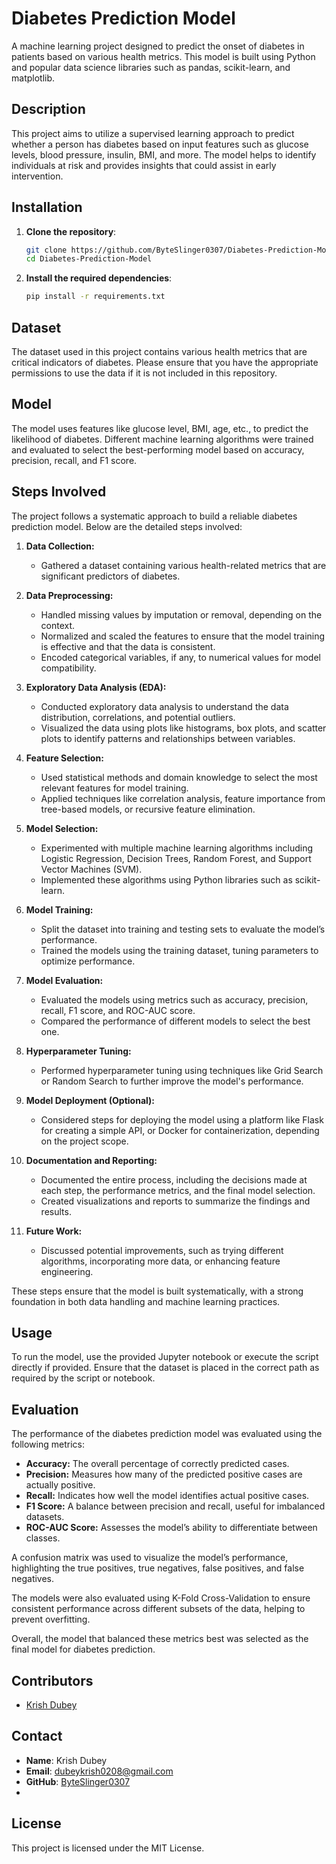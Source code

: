 # Diabetes Prediction Model

A machine learning project designed to predict the onset of diabetes in patients based on various health metrics. This model is built using Python and popular data science libraries such as pandas, scikit-learn, and matplotlib.

## Description

This project aims to utilize a supervised learning approach to predict whether a person has diabetes based on input features such as glucose levels, blood pressure, insulin, BMI, and more. The model helps to identify individuals at risk and provides insights that could assist in early intervention.

## Installation

1. **Clone the repository**:
    ```bash
    git clone https://github.com/ByteSlinger0307/Diabetes-Prediction-Model.git
    cd Diabetes-Prediction-Model
    ```

2. **Install the required dependencies**:
    ```bash
    pip install -r requirements.txt
    ```

## Dataset
The dataset used in this project contains various health metrics that are critical indicators of diabetes. Please ensure that you have the appropriate permissions to use the data if it is not included in this repository.

## Model
The model uses features like glucose level, BMI, age, etc., to predict the likelihood of diabetes. Different machine learning algorithms were trained and evaluated to select the best-performing model based on accuracy, precision, recall, and F1 score.

## Steps Involved

The project follows a systematic approach to build a reliable diabetes prediction model. Below are the detailed steps involved:

1. **Data Collection:**
   - Gathered a dataset containing various health-related metrics that are significant predictors of diabetes.

2. **Data Preprocessing:**
   - Handled missing values by imputation or removal, depending on the context.
   - Normalized and scaled the features to ensure that the model training is effective and that the data is consistent.
   - Encoded categorical variables, if any, to numerical values for model compatibility.

3. **Exploratory Data Analysis (EDA):**
   - Conducted exploratory data analysis to understand the data distribution, correlations, and potential outliers.
   - Visualized the data using plots like histograms, box plots, and scatter plots to identify patterns and relationships between variables.

4. **Feature Selection:**
   - Used statistical methods and domain knowledge to select the most relevant features for model training.
   - Applied techniques like correlation analysis, feature importance from tree-based models, or recursive feature elimination.

5. **Model Selection:**
   - Experimented with multiple machine learning algorithms including Logistic Regression, Decision Trees, Random Forest, and Support Vector Machines (SVM).
   - Implemented these algorithms using Python libraries such as scikit-learn.

6. **Model Training:**
   - Split the dataset into training and testing sets to evaluate the model’s performance.
   - Trained the models using the training dataset, tuning parameters to optimize performance.

7. **Model Evaluation:**
   - Evaluated the models using metrics such as accuracy, precision, recall, F1 score, and ROC-AUC score.
   - Compared the performance of different models to select the best one.

8. **Hyperparameter Tuning:**
   - Performed hyperparameter tuning using techniques like Grid Search or Random Search to further improve the model's performance.

9. **Model Deployment (Optional):**
   - Considered steps for deploying the model using a platform like Flask for creating a simple API, or Docker for containerization, depending on the project scope.

10. **Documentation and Reporting:**
    - Documented the entire process, including the decisions made at each step, the performance metrics, and the final model selection.
    - Created visualizations and reports to summarize the findings and results.

11. **Future Work:**
    - Discussed potential improvements, such as trying different algorithms, incorporating more data, or enhancing feature engineering.

These steps ensure that the model is built systematically, with a strong foundation in both data handling and machine learning practices.

## Usage
To run the model, use the provided Jupyter notebook or execute the script directly if provided. Ensure that the dataset is placed in the correct path as required by the script or notebook.

## Evaluation

The performance of the diabetes prediction model was evaluated using the following metrics:

- **Accuracy:** The overall percentage of correctly predicted cases.
- **Precision:** Measures how many of the predicted positive cases are actually positive.
- **Recall:** Indicates how well the model identifies actual positive cases.
- **F1 Score:** A balance between precision and recall, useful for imbalanced datasets.
- **ROC-AUC Score:** Assesses the model’s ability to differentiate between classes.

A confusion matrix was used to visualize the model’s performance, highlighting the true positives, true negatives, false positives, and false negatives. 

The models were also evaluated using K-Fold Cross-Validation to ensure consistent performance across different subsets of the data, helping to prevent overfitting.

Overall, the model that balanced these metrics best was selected as the final model for diabetes prediction.

## Contributors

- [Krish Dubey](https://github.com/ByteSlinger0307)

## Contact

- **Name**: Krish Dubey
- **Email**: [dubeykrish0208@gmail.com](mailto:dubeykrish0208@gmail.com)
- **GitHub**: [ByteSlinger0307](https://github.com/ByteSlinger0307)
- 
## License
This project is licensed under the MIT License.
